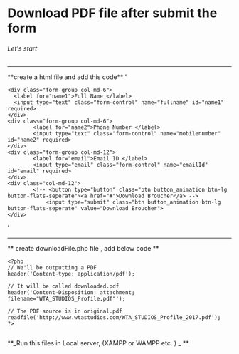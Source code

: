# Download PDF file after submit the form
<!-- ## The second largest heading
###### The smallest heading -->
###### Let's start
<hr>
**create a html file and add this code**
'
<form action="downloadFile.php" method="post">
                   
    <div class="form-group col-md-6">
      <label for="name1">Full Name </label>
      <input type="text" class="form-control" name="fullname" id="name1" required>
    </div>
    <div class="form-group col-md-6">
            <label for="name2">Phone Number </label>
            <input type="text" class="form-control" name="mobilenumber" id="name2" required>
    </div>
    <div class="form-group col-md-12">
            <label for="email">Email ID </label>
            <input type="email" class="form-control" name="emailId" id="email" required>
    </div>
    <div class="col-md-12">
            <!-- <button type="button" class="btn button_animation btn-lg button-flats-seperate"><a href="#">Download Broucher</a> -->
                <input type="submit" class="btn button_animation btn-lg button-flats-seperate" value="Download Broucher">
    </div> 
    
  </form>
'
<hr>

** create downloadFile.php file , add below code **

```
<?php
// We'll be outputting a PDF
header('Content-type: application/pdf');

// It will be called downloaded.pdf
header('Content-Disposition: attachment; filename="WTA_STUDIOS_Profile.pdf"');

// The PDF source is in original.pdf
readfile('http://www.wtastudios.com/WTA_STUDIOS_Profile_2017.pdf');
?> 


```

**_Run this files in Local server, (XAMPP or WAMPP etc. ) _ **